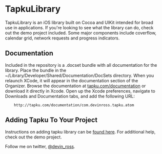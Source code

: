 TapkuLibrary
============
TapkuLibrary is an iOS library built on Cocoa and UIKit intended for broad use in applications. If you're looking to see what the library can do, check out the demo project included. Some major components include coverflow, calendar grid, network requests and progress indicators.


## Documentation
Included in the repository is a .docset bundle with all documentation for the library. Place the bundle in the ~/Library/Developer/Shared/Documentation/DocSets directory. When you relaunch XCode, it will appear in the documentation section of the Organizer. Browse the documentation at [tapku.com/documentation](http://tapku.com/documentation/) or download it directly in Xcode. Open up the Xcode preferences, navigate to Downloads and Documentation tabs, and add the following URL:

		http://tapku.com/documentation/com.devinross.tapku.atom


## Adding Tapku To Your Project 
Instructions on adding tapku library can be [found here](https://github.com/devinross/tapkulibrary/wiki/Adding-Tapku-to-Your-Project-in-XCode-4). For additional help, check out the demo project.


Follow me on twitter, [@devin_ross](http://twitter.com/devin_ross).

